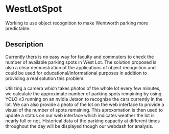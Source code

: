 # WestLotSpot
Working to use object recognition to make Wentworth parking more predictable.

## Description
Currently thers is no easy way for faculty and commuters to check the number of available parking spots in West Lot. The solution proposed is also a clear demonstration of the applications of object recognition and could be used for educational/informational purposes in addition to providing a real solution this problem.

Utilizing a camera which takes photos of the whole lot every few minutes, we calculate the approximate number of parking spots remaining by using YOLO v3 running on an nvidia Jetson to recognize the cars currently in the lot. We can also provide a photo of the lot on the web interface to provide a visual of the number of spots remaining. This aproxomation is then used to update a status on our web interface which indicates weather the lot is nearly full or not. Historical data of the parking capacity at different times throughout the day will be displayed though our webdash for analysis.




